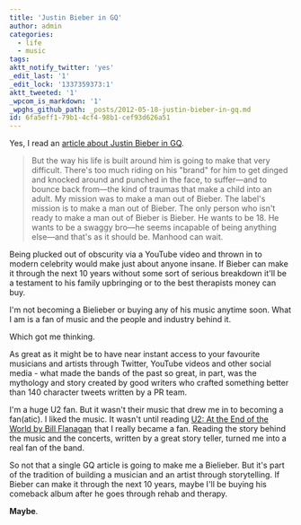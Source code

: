 ```yaml
---
title: 'Justin Bieber in GQ'
author: admin
categories:
  - life
  - music
tags: 
aktt_notify_twitter: 'yes'
_edit_last: '1'
_edit_lock: '1337359373:1'
aktt_tweeted: '1'
_wpcom_is_markdown: '1'
_wpghs_github_path: _posts/2012-05-18-justin-bieber-in-gq.md
id: 6fa5eff1-79b1-4cf4-98b1-cef93d626a51
---
```

<p>Yes, I read an <a href="http://www.gq.com/entertainment/celebrities/201206/justin-bieber-gq-june-2012-interview?printable=true">article about Justin Bieber in GQ</a>.</p>
<blockquote><p>
  But the way his life is built around him is going to make that very difficult. There's too much riding on his "brand" for him to get dinged and knocked around and punched in the face, to suffer—and to bounce back from—the kind of traumas that make a child into an adult. My mission was to make a man out of Bieber. The label's mission is to make a man out of Bieber. The only person who isn't ready to make a man out of Bieber is Bieber. He wants to be 18. He wants to be a swaggy bro—he seems incapable of being anything else—and that's as it should be. Manhood can wait.
</p></blockquote>
<p>Being plucked out of obscurity via a YouTube video and thrown in to modern celebrity would make just about anyone insane. If Bieber can make it through the next 10 years without some sort of serious breakdown it'll be a testament to his family upbringing or to the best therapists money can buy.</p>
<p>I'm not becoming a Bielieber or buying any of his music anytime soon. What I am is a fan of music and the people and industry behind it.</p>
<p>Which got me thinking.</p>
<p>As great as it might be to have near instant access to your favourite musicians and artists through Twitter, YouTube videos and other social media - what made the bands of the past so great, in part, was the mythology and story created by good writers who crafted something better than 140 character tweets written by a PR team.</p>
<p>I'm a huge U2 fan. But it wasn't their music that drew me in to becoming a fan(atic). I liked the music. It wasn't until reading <a href="http://www.amazon.ca/gp/product/0385311575/ref=as_li_ss_tl?ie=UTF8&tag=farawsoclos0a-20&linkCode=as2&camp=15121&creative=390961&creativeASIN=0385311575">U2: At the End of the World by Bill Flanagan</a><img src="http://www.assoc-amazon.ca/e/ir?t=farawsoclos0a-20&l=as2&o=15&a=0385311575" width="1" height="1" border="0" alt="" style="border:none !important; margin:0px !important;" /> that I really became a fan. Reading the story behind the music and the concerts, written by a great story teller, turned me into a real fan of the band.</p>
<p>So not that a single GQ article is going to make me a Bielieber. But it's part of the tradition of building a musician and an artist through storytelling. If Bieber can make it through the next 10 years, maybe I'll be buying his comeback album after he goes through rehab and therapy.</p>
<p><strong>Maybe</strong>.</p>
